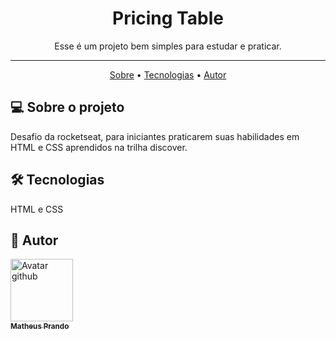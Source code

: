 ## <h1 align="center">Pricing Table</h1>

<p align="center"> Esse é um projeto bem simples para estudar e praticar.</p>

---

<p align="center">
  <a href="#-sobre-o-projeto">Sobre</a> •
  <a href="#-tecnologias">Tecnologias</a> •
  <a href="#-autor">Autor</a>
</p>

## 💻 Sobre o projeto

Desafio da rocketseat, para iniciantes praticarem suas habilidades em HTML e CSS aprendidos na trilha discover.

## 🛠 Tecnologias

HTML e CSS

## 🦸 Autor

<a href="https://github.com/theuspa98">
  <img src="https://avatars.githubusercontent.com/u/88517651?s=400&u=57fd4f5d6b4f72417525ab91213479931c409486&v=4" width="100px;" alt="Avatar github"/> <br />
  <sub><b>Matheus Prando</b></sub>
</a>
